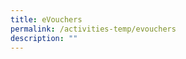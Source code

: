```yaml
---
title: eVouchers
permalink: /activities-temp/evouchers
description: ""
---
```

<script>
alert("test");
</script>